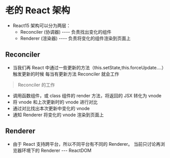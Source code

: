 # 老的 React 架构

- React15 架构可以分为两层：
  - Reconciler (协调器) ---- 负责找出变化的组件
  - Renderer (渲染器) ---- 负责将变化的组件渲染到页面上

## Reconciler

- 当我们再 React 中通过一些更新的方法（this.setState,this.forceUpdate....）触发更新的时候 每当有更新方法 Reconciler 就会工作

> Reconciler 的工作

- 调用函数组件，或 class 组件的 render 方法，将返回的 JSX 转化为 vnode
- 将 vnode 和上次更新时的 vnode 进行对比
- 通过对比找出本次更新中变化的 vnode
- 通知 Renderer 将变化的 vnode 渲染到页面上

## Renderer

- 由于 React 支持跨平台，所以不同平台有不同的 Renderer。 当前只讨论再浏览器环境下的 Renderer --- ReactDOM
